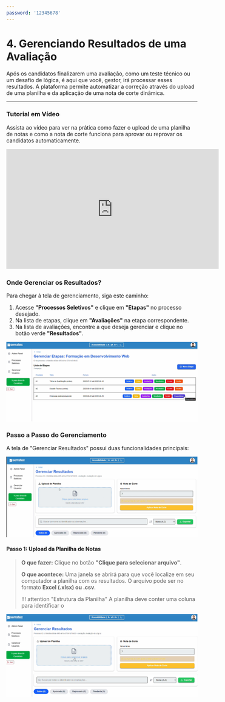 ```yaml
---
password: '12345678'
---
```


# 4. Gerenciando Resultados de uma Avaliação

Após os candidatos finalizarem uma avaliação, como um teste técnico ou um desafio de lógica, é aqui que você, gestor, irá processar esses resultados. A plataforma permite automatizar a correção através do upload de uma planilha e da aplicação de uma nota de corte dinâmica.

---

### Tutorial em Vídeo

Assista ao vídeo para ver na prática como fazer o upload de uma planilha de notas e como a nota de corte funciona para aprovar ou reprovar os candidatos automaticamente.

<iframe width="560" height="315" src="https://www.youtube.com/embed/XskeEsx3NTg?si=uxUKcxGZPcjZdpnD&start=471" title="YouTube video player" frameborder="0" allow="accelerometer; autoplay; clipboard-write; encrypted-media; gyroscope; picture-in-picture; web-share" referrerpolicy="strict-origin-when-cross-origin" allowfullscreen></iframe>

### Onde Gerenciar os Resultados?

Para chegar à tela de gerenciamento, siga este caminho:

1.  Acesse **"Processos Seletivos"** e clique em **"Etapas"** no processo desejado.
2.  Na lista de etapas, clique em **"Avaliações"** na etapa correspondente.
3.  Na lista de avaliações, encontre a que deseja gerenciar e clique no botão verde **"Resultados"**.

![Lista de etapas de um processo com o botão Resultados em destaque.](../assets/images/gestor/Gerenciando%20Resultados%20de%20uma%20Avaliação.png)

### Passo a Passo do Gerenciamento

A tela de "Gerenciar Resultados" possui duas funcionalidades principais:

![Tela de Gerenciar Resultados com as seções de Upload de Planilha e Nota de Corte.](../assets/images/gestor/Onde%20Gerenciar%20os%20Resultados.png)

#### **Passo 1: Upload da Planilha de Notas**

> **O que fazer:** Clique no botão **"Clique para selecionar arquivo"**.
>
> **O que acontece:** Uma janela se abrirá para que você localize em seu computador a planilha com os resultados. O arquivo pode ser no formato **Excel (.xlsx) ou .csv**.
>
> !!! attention "Estrutura da Planilha"
>     A planilha deve conter uma coluna para identificar o

![Botão para selecionar o arquivo de planilha de notas.](../assets/images/gestor/Upload%20da%20Planilha%20de%20Notas.png)
